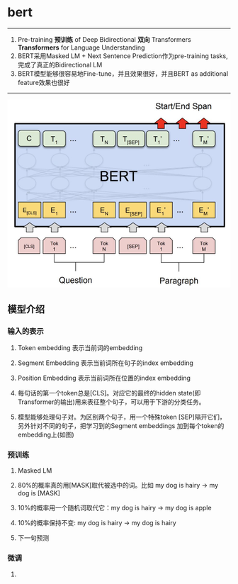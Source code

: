 # bert

----

1. Pre-training **预训练** of Deep Bidirectional **双向** Transformers **Transformers** for Language Understanding
1. BERT采用Masked LM + Next Sentence Prediction作为pre-training tasks, 完成了真正的Bidirectional LM
1. BERT模型能够很容易地Fine-tune，并且效果很好，并且BERT as additional feature效果也很好

---

![bert](../img/bert.png)

## 模型介绍

### 输入的表示

1. Token embedding 表示当前词的embedding
1. Segment Embedding 表示当前词所在句子的index embedding
1. Position Embedding 表示当前词所在位置的index embedding


1. 每句话的第一个token总是[CLS]。对应它的最终的hidden state(即Transformer的输出)用来表征整个句子，可以用于下游的分类任务。
1. 模型能够处理句子对。为区别两个句子，用一个特殊token [SEP]隔开它们，另外针对不同的句子，把学习到的Segment embeddings 加到每个token的embedding上(如图)

### 预训练

1. Masked LM

1. 80%的概率真的用[MASK]取代被选中的词。比如 my dog is hairy -> my dog is [MASK]
1. 10%的概率用一个随机词取代它：my dog is hairy -> my dog is apple
1. 10%的概率保持不变: my dog is hairy -> my dog is hairy

2. 下一句预测

### 微调

1. 
